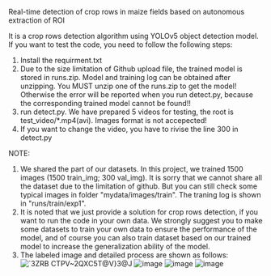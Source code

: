 Real-time detection of crop rows in maize fields based on autonomous extraction of ROI

It is a crop rows detection algorithm using YOLOv5 object detection model.
If you want to test the code, you need to follow the following steps:
1. Install the requirment.txt
2. Due to the size limitation of Github upload file, the trained model is stored in runs.zip. Model and training log can be obtained after unzipping. You MUST unzip one of the runs.zip to get the model! Otherwise the error will be reported when you run detect.py, because the corresponding trained model cannot be found!!
3. run detect.py. We have prepared 5 videos for testing, the root is test_video/*.mp4(avi). Images format is not accepected!
4. If you want to change the video, you have to rivise the line 300 in detect.py

NOTE:
1. We shared the part of our datasets. In this project, we trained 1500 images (1500 train_img; 300 val_img). It is sorry that we cannot share all the dataset due to the limitation of github. But you can still check some typical images in folder "mydata/images/train". The traning log is shown in "runs/train/exp1".
3. It is noted that we just provide a solution for crop rows detection, if you want to run the code in your own data. We strongly suggest you to make some datasets to train your own data to ensure the performance of the model, and of course you can also train dataset based on our trained model to increase the generalization ability of the model. 
4. The labeled image and detailed process are shown as follows:
![`3ZRB CTPV~2QXC5T@V}3@J](https://user-images.githubusercontent.com/38500652/169472351-d4743039-015f-4795-a2da-81e757eb460f.png)
![image](https://user-images.githubusercontent.com/38500652/194058780-feec709c-74d1-4eeb-9c3e-0468412b2401.png)
![image](https://user-images.githubusercontent.com/38500652/194058802-02308204-ff79-407e-a73d-c93d3b6816ee.png)
![image](https://user-images.githubusercontent.com/38500652/194058860-7f533038-9001-4cde-9c69-d63bce5aa738.png)

